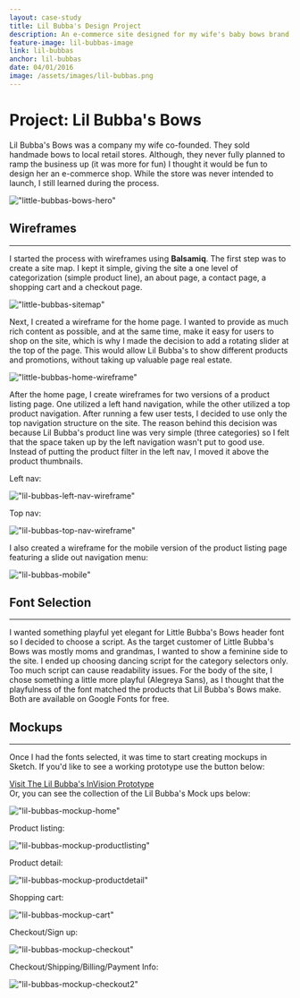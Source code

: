 ```yaml
---
layout: case-study
title: Lil Bubba's Design Project
description: An e-commerce site designed for my wife's baby bows brand. Work included wireframing, font selection, and responsive site design.
feature-image: lil-bubbas-image
link: lil-bubbas
anchor: lil-bubbas
date: 04/01/2016
image: /assets/images/lil-bubbas.png
---
```


# Project: Lil Bubba's Bows

Lil Bubba's Bows was a company my wife co-founded. They sold handmade bows to local retail stores. Although, they never fully planned to ramp the business up (it was more for fun) I thought it would be fun to design her an e-commerce shop. While the store was never intended to launch, I still learned during the process.

!["little-bubbas-bows-hero"](/assets/images/lil-bubbas.png)

## Wireframes
---

I started the process with wireframes using **Balsamiq**.  The first step was to create a site map. I kept it simple, giving the site a one level of categorization (simple product line), an about page, a contact page, a shopping cart and a checkout page.

!["little-bubbas-sitemap"](/assets/images/lilbubbas-wireframe-sitemap.png)

Next, I created a wireframe for the home page. I wanted to provide as much rich content as possible, and at the same time, make it easy for users to shop on the site, which is why I made the decision to add a rotating slider at the top of the page. This would allow Lil Bubba's to show different products and promotions, without taking up valuable page real estate.

!["little-bubbas-home-wireframe"](/assets/images/lilbubbas-wireframe-home.png)

After the home page, I create wireframes for two versions of a product listing page. One utilized a left hand navigation, while the other utilized a top product navigation. After running a few user tests, I decided to use only the top navigation structure on the site. The reason behind this decision was because Lil Bubba's product line was very simple (three categories) so I felt that the space taken up by the left navigation wasn't put to good use. Instead of putting the product filter in the left nav, I moved it above the product thumbnails.

Left nav:

!["lil-bubbas-left-nav-wireframe"](/assets/images/lilbubbas-wireframe-productlisting1.png)

Top nav:

!["lil-bubbas-top-nav-wireframe"](/assets/images/lilbubbas-wireframe-productlisting2.png)

I also created a wireframe for the mobile version of the product listing page featuring a slide out navigation menu:

!["lil-bubbas-mobile"](/assets/images/lilbubbas-wireframe-mobile.png)

## Font Selection
---

I wanted something playful yet elegant for Little Bubba's Bows header font so I decided to choose a script. As the target customer of Little Bubba's Bows was mostly moms and grandmas, I wanted to show a feminine side to the site. I ended up choosing dancing script for the category selectors only. Too much script can cause readability issues. For the body of the site, I chose something a little more playful (Alegreya Sans), as I thought that the playfulness of the font matched the products that Lil Bubba's Bows make. Both are available on Google Fonts for free.

## Mockups
---

Once I had the fonts selected, it was time to start creating mockups in Sketch. If you'd like to see a working prototype use the button below:

<div class="case-button">
  <a href="https://invis.io/WV4YF3OHD#/115089785_Home_Page_Slide_2" target="_blank">
    <div class="learn-button">Visit The Lil Bubba's InVision Prototype</div>
  </a>
</div>
Or, you can see the collection of the Lil Bubba's Mock ups below:

!["lil-bubbas-mockup-home"](/assets/images/lilbubbas-mockup-home.png)

Product listing:

!["lil-bubbas-mockup-productlisting"](/assets/images/lilbubbas-mockup-productlisting.png)

Product detail:

!["lil-bubbas-mockup-productdetail"](/assets/images/lilbubbas-mockup-productdetail.png)

Shopping cart:

!["lil-bubbas-mockup-cart"](/assets/images/lilbubbas-mockup-cart.png)

Checkout/Sign up:

!["lil-bubbas-mockup-checkout"](/assets/images/lilbubbas-mockup-checkout.png)

Checkout/Shipping/Billing/Payment Info:

!["lil-bubbas-mockup-checkout2"](/assets/images/lilbubbas-mockup-checkout2.png)
